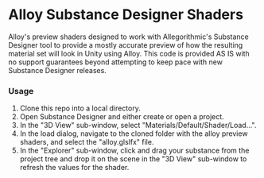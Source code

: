 # Alloy Substance Designer Shaders
Alloy's preview shaders designed to work with Allegorithmic's Substance Designer tool to provide a mostly accurate preview of how the resulting material set will look in Unity using Alloy. This code is provided AS IS with no support guarantees beyond attempting to keep pace with new Substance Designer releases. 

### Usage
1. Clone this repo into a local directory.
2. Open Substance Designer and either create or open a project.
3. In the "3D View" sub-window, select "Materials/Default/Shader/Load...".
4. In the load dialog, navigate to the cloned folder with the alloy preview shaders, and select the "alloy.glslfx" file.
5. In the "Explorer" sub-window, click and drag your substance from the project tree and drop it on the scene in the "3D View" sub-window to refresh the values for the shader.
